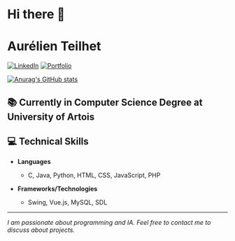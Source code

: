 # Hi there 👋

# Aurélien Teilhet

[![LinkedIn](https://img.shields.io/badge/LinkedIn-%40aurelien--teilhet-blue)](https://www.linkedin.com/in/aurelien-teilhet)
[![Portfolio](https://img.shields.io/badge/Portfolio-aurxdev.github.io-brightgreen)](https://aurxdev.github.io)

[![Anurag's GitHub stats](https://github-readme-stats.vercel.app/api?username=aurxdev)](https://github.com/anuraghazra/github-readme-stats)

## 📚 Currently in Computer Science Degree at University of Artois

## 💻 Technical Skills

- **Languages**
  - C, Java, Python, HTML, CSS, JavaScript, PHP

- **Frameworks/Technologies**
  - Swing, Vue.js, MySQL, SDL

---

*I am passionate about programming and IA. Feel free to contact me to discuss about projects.*


<!--
**aurxdev/aurxdev** is a ✨ _special_ ✨ repository because its `README.md` (this file) appears on your GitHub profile.

Here are some ideas to get you started:

- 🔭 I’m currently working on ...
- 🌱 I’m currently learning ...
- 👯 I’m looking to collaborate on ...
- 🤔 I’m looking for help with ...
- 💬 Ask me about ...
- 📫 How to reach me: ...
- 😄 Pronouns: ...
- ⚡ Fun fact: ...
-->
